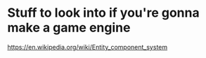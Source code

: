# Stuff to look into if you're gonna make a game engine

https://en.wikipedia.org/wiki/Entity_component_system
